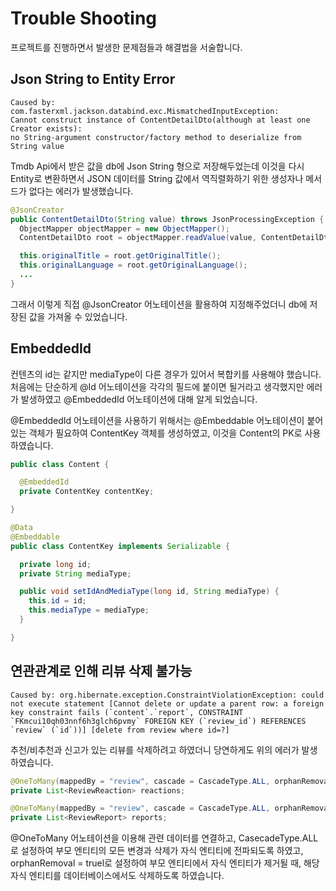 # Trouble Shooting
프로젝트를 진행하면서 발생한 문제점들과 해결법을 서술합니다.

## Json String to Entity Error
```
Caused by: com.fasterxml.jackson.databind.exc.MismatchedInputException:
Cannot construct instance of ContentDetailDto(although at least one Creator exists):
no String-argument constructor/factory method to deserialize from String value
```
Tmdb Api에서 받은 값을 db에 Json String 형으로 저장해두었는데 이것을 다시 Entity로 변환하면서
JSON 데이터를 String 값에서 역직렬화하기 위한 생성자나 메서드가 없다는 에러가 발생했습니다.

```java
@JsonCreator
public ContentDetailDto(String value) throws JsonProcessingException {
  ObjectMapper objectMapper = new ObjectMapper();   
  ContentDetailDto root = objectMapper.readValue(value, ContentDetailDto.class);

  this.originalTitle = root.getOriginalTitle();
  this.originalLanguage = root.getOriginalLanguage();
  ...
}
```

그래서 이렇게 직접 @JsonCreator 어노테이션을 활용하여 지정해주었더니 db에 저장된 값을 가져올 수 있었습니다.

## EmbeddedId
컨텐츠의 id는 같지만 mediaType이 다른 경우가 있어서 복합키를 사용해야 했습니다.
처음에는 단순하게 @Id 어노테이션을 각각의 필드에 붙이면 될거라고 생각했지만 에러가 발생하였고 @EmbeddedId 어노테이션에 
대해 알게 되었습니다.

@EmbeddedId 어노테이션을 사용하기 위해서는 @Embeddable 어노테이션이 붙어있는 객체가 필요하여 ContentKey 객체를 생성하였고,
이것을 Content의 PK로 사용하였습니다.
```java
public class Content {

  @EmbeddedId
  private ContentKey contentKey;

}
```

```java
@Data
@Embeddable
public class ContentKey implements Serializable {

  private long id;
  private String mediaType;

  public void setIdAndMediaType(long id, String mediaType) {
    this.id = id;
    this.mediaType = mediaType;
  }

}
```

## 연관관계로 인해 리뷰 삭제 불가능
```
Caused by: org.hibernate.exception.ConstraintViolationException: could not execute statement [Cannot delete or update a parent row: a foreign key constraint fails (`content`.`report`, CONSTRAINT `FKmcui10qh03nnf6h3glch6pvmy` FOREIGN KEY (`review_id`) REFERENCES `review` (`id`))] [delete from review where id=?]
```
추천/비추천과 신고가 있는 리뷰를 삭제하려고 하였더니 당연하게도 위의 에러가 발생하였습니다.

```java
@OneToMany(mappedBy = "review", cascade = CascadeType.ALL, orphanRemoval = true)
private List<ReviewReaction> reactions;

@OneToMany(mappedBy = "review", cascade = CascadeType.ALL, orphanRemoval = true)
private List<ReviewReport> reports;
```
@OneToMany 어노테이션을 이용해 관련 데이터를 연결하고, CasecadeType.ALL로 설정하여 부모 엔티티의 모든 변경과 삭제가
자식 엔티티에 전파되도록 하였고, orphanRemoval = truel로 설정하여 부모 엔티티에서 자식 엔티티가 제거될 때, 
해당 자식 엔티티를 데이터베이스에서도 삭제하도록 하였습니다.